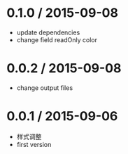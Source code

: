 
0.1.0 / 2015-09-08
==================

 * update dependencies
 * change field readOnly color

0.0.2 / 2015-09-08
==================

 * change output files

0.0.1 / 2015-09-06
==================

 * 样式调整
 * first version